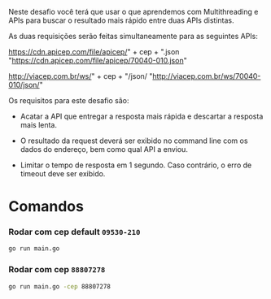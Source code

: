  Neste desafio você terá que usar o que aprendemos com Multithreading e APIs para buscar o resultado mais rápido entre duas APIs distintas.

As duas requisições serão feitas simultaneamente para as seguintes APIs:

https://cdn.apicep.com/file/apicep/" + cep + ".json  "https://cdn.apicep.com/file/apicep/70040-010.json"

http://viacep.com.br/ws/" + cep + "/json/    "http://viacep.com.br/ws/70040-010/json/"

Os requisitos para este desafio são:

- Acatar a API que entregar a resposta mais rápida e descartar a resposta mais lenta.

- O resultado da request deverá ser exibido no command line com os dados do endereço, bem como qual API a enviou.

- Limitar o tempo de resposta em 1 segundo. Caso contrário, o erro de timeout deve ser exibido.



# Comandos

### Rodar com cep default `09530-210`
```bash
go run main.go
```
### Rodar com cep `88807278`
```bash
go run main.go -cep 88807278
```
